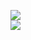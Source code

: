 <p>
  <img src="https://github-readme-stats.vercel.app/api?username=solumath&show_icons=true&theme=onedark&include_all_commits=true&count_private=true"></br>
  <img src="https://github-readme-stats.vercel.app/api/top-langs/?username=solumath&layout=compact&theme=onedark">
</p>
<img src="https://komarev.com/ghpvc/?username=solumath&style=flat-square&color=blue" alt=""/>

<!--
**solumath/solumath** is a ✨ _special_ ✨ repository because its `README.md` (this file) appears on your GitHub profile.

Here are some ideas to get you started:

- 🔭 I’m currently working on ...
- 🌱 I’m currently learning ...
- 👯 I’m looking to collaborate on ...
- 🤔 I’m looking for help with ...
- 💬 Ask me about ...
- 📫 How to reach me: ...
- 😄 Pronouns: ...
- ⚡ Fun fact: ...
-->
